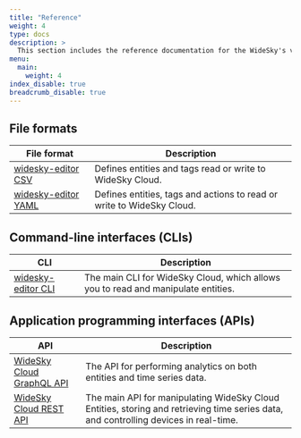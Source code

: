 ```yaml
---
title: "Reference"
weight: 4
type: docs
description: >
  This section includes the reference documentation for the WideSky's various APIs, CLIs, and file formats.
menu:
  main:
    weight: 4
index_disable: true
breadcrumb_disable: true
---
```


## File formats
|File format|Description|
|-----|-----------|
|[widesky-editor CSV](./fileformats/csv)| Defines entities and tags read or write to WideSky Cloud.|
|[widesky-editor YAML](./fileformats/yaml)| Defines entities, tags and actions to read or write to WideSky Cloud.|

## Command-line interfaces (CLIs)
|CLI|Description|
|---|-----------|
|[widesky-editor CLI](./clis/widesky-editor)| The main CLI for WideSky Cloud, which allows you to read and manipulate entities.|

## Application programming interfaces (APIs)
|API|Description|
|---|-----------|
|[WideSky Cloud GraphQL API](./apis/cloud/graphql)| The API for performing analytics on both entities and time series data.|
|[WideSky Cloud REST API](./apis/cloud/rest)| The main API for manipulating WideSky Cloud Entities, storing and retrieving time series data, and controlling devices in real-time.|
